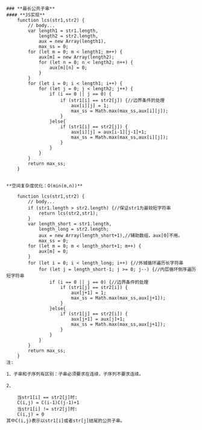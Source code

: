 	### **最长公共子串**
	#### **JS实现**
		function lcs(str1,str2) {
			// body...
			var length1 = str1.length,
				length2 = str2.length,
				aux = new Array(length1),
				max_ss = 0;
			for (let m = 0; m < length1; m++) {
				aux[m] = new Array(length2);
				for (let n = 0; n < length2; n++) {
					aux[m][n] = 0;
				}
			}
			for (let i = 0; i < length1; i++) {
				for (let j = 0; j < length2; j++) {
					if (i == 0 || j == 0) {
						if (str1[i] == str2[j]) {//边界条件的处理
							aux[i][j] = 1;
							max_ss = Math.max(max_ss,aux[i][j]);
						}
					}else{
						if (str1[i] == str2[j]) {
							aux[i][j] = aux[i-1][j-1]+1;
							max_ss = Math.max(max_ss,aux[i][j]);
						}
					}
				}
			}
			return max_ss;
		}


	**空间复杂度优化：O(min(m,n))**

		function lcs(str1,str2) {
			// body...
			if (str1.length > str2.length) {//保证str1为最较短字符串
				return lcs(str2,str1);
			}
			var length_short = str1.length,
				length_long = str2.length;
				aux = new Array(length_short+1),//辅助数组，aux[0]不用。
				max_ss = 0;
			for (let m = 0; m < length_short+1; m++) {
				aux[m] = 0;
			}
			for (let i = 0; i < length_long; i++) {//外城循环遍历长字符串
				for (let j = length_short-1; j >= 0; j--) {//内层循环倒序遍历短字符串
					if (i == 0 || j == 0) {//边界条件的处理
						if (str1[j] == str2[i]) {
							aux[j+1] = 1;
							max_ss = Math.max(max_ss,aux[j+1]);
						}
					}else{
						if (str1[j] == str2[i]) {
							aux[j+1] = aux[j]+1;
							max_ss = Math.max(max_ss,aux[j+1]);
						}
					}
				}
			}
			return max_ss;
		}
	注:

	1、子串和子序列有区别：子串必须要求在连续，子序列不要求连续。

	2、

		当str1[i] == str2[j]时:
		C(i,j) = C(i-1)C(j-1)+1
		当str1[i] != str2[j]时:
		C(i,j) = 0
	其中C(i,j)表示以str1[i]或者str[j]结尾的公共子串。

